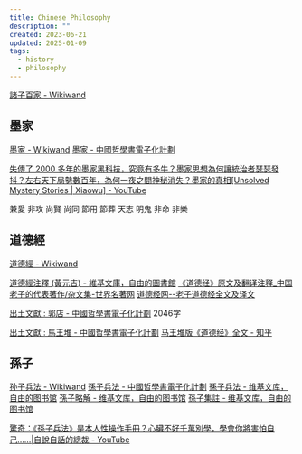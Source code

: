 ```yaml
---
title: Chinese Philosophy
description: ""
created: 2023-06-21
updated: 2025-01-09
tags:
  - history
  - philosophy
---
```


[諸子百家 - Wikiwand](https://www.wikiwand.com/zh-hk/%E8%AF%B8%E5%AD%90%E7%99%BE%E5%AE%B6)

## 墨家

[墨家 - Wikiwand](https://www.wikiwand.com/zh/%E5%A2%A8%E5%AE%B6)
[墨家 - 中國哲學書電子化計劃](https://ctext.org/mohism/zh)

[失傳了 2000 多年的墨家黑科技，究竟有多牛？墨家思想為何讓統治者瑟瑟發抖？左右天下局勢數百年，為何一夜之間神秘消失？墨家的真相[Unsolved Mystery Stories | Xiaowu] - YouTube](https://www.youtube.com/watch?v=tuaNcnd7eHg)

兼愛
非攻
尚賢
尚同
節用
節葬
天志
明鬼
非命
非樂

## 道德經

[道德經 - Wikiwand](https://www.wikiwand.com/zh/%E9%81%93%E5%BE%B7%E7%B6%93)

[道德經注釋 (黃元吉) - 維基文庫，自由的圖書館](<https://zh.wikisource.org/zh-hant/%E9%81%93%E5%BE%B7%E7%B6%93%E6%B3%A8%E9%87%8B_(%E9%BB%83%E5%85%83%E5%90%89)>)
[《道德经》原文及翻译注释\_中国老子的代表著作/杂文集-世界名著网](http://t.icesmall.cn/bookDir/60/539/0.html)
[道德经网--老子道德经全文及译文](https://www.daodejing.org/)

[出土文獻 : 郭店 - 中國哲學書電子化計劃](https://ctext.org/guodian/zh) 2046字

[出土文獻 : 馬王堆 - 中國哲學書電子化計劃](https://ctext.org/mawangdui/zh)
[马王堆版《道德经》全文 - 知乎](https://zhuanlan.zhihu.com/p/165987230)

## 孫子

[孙子兵法 - Wikiwand](https://www.wikiwand.com/zh/%E5%AD%99%E5%AD%90%E5%85%B5%E6%B3%95)
[孫子兵法 - 中國哲學書電子化計劃](https://ctext.org/art-of-war/zh)
[孫子兵法 - 维基文库，自由的图书馆](https://zh.wikisource.org/wiki/%E5%AD%AB%E5%AD%90%E5%85%B5%E6%B3%95)
[孫子略解 - 维基文库，自由的图书馆](https://zh.wikisource.org/wiki/%E5%AD%AB%E5%AD%90%E7%95%A5%E8%A7%A3)
[孫子集註 - 维基文库，自由的图书馆](https://zh.wikisource.org/wiki/%E5%AD%AB%E5%AD%90%E9%9B%86%E8%A8%BB)

[驚奇：《孫子兵法》是本人性操作手冊？心臟不好千萬別學，學會你將害怕自己……|自說自話的總裁 - YouTube](https://www.youtube.com/watch?v=-EkKI6XR8gs)
